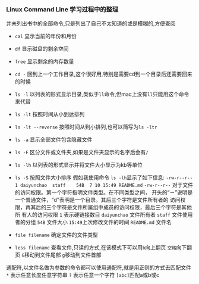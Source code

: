 ### Linux Command Line 学习过程中的整理
并未列出书中的全部命令,只是列出了自己不太知道的或是模糊的,方便查阅
- `cal` 显示当前的年份和月份
- `df` 显示磁盘的剩余空间
- `free` 显示剩余的内存数量
- `cd -` 回到上一个工作目录,这个很好用,特别是需要cd到一个目录后还需要回来的时候
- `ls -l` 以列表的形式显示目录,类似于`ll`命令,但mac上没有`ll`只能用这个命令来代替
- `ls -lt` 按照时间从小到达排列
- `ls -lt --reverse` 按照时间从到小排列,也可以简写为`ls -ltr`
- `ls -a` 显示全部文件包含隐藏文件
- `ls -F` 区分文件或文件夹,如果是文件夹显示的名字后会有`/`  
- `ls -lh` 以列表的形式显示并将文件大小显示为kb等单位
- `ls -S` 按照文件大小排序
假如我使用命令 `ls -lh`显示了如下信息:
`-rw-r--r--    1 daiyunchao  staff    54B  7 10 15:49 README.md`
`-rw-r--r--` 对于文件的访问权限。第一个字符指明文件类型。在不同类型之间， 开头的“－”说明是一个普通文件，“d”表明是一个目录。其后三个字符是文件所有者的 访问权限，再其后的三个字符是文件所属组中成员的访问权限，最后三个字符是其他所 有人的访问权限
 `1` 表示硬链接数目
 `daiyunchao` 文件所有者
 `staff` 文件使用者的分组
 `54B` 文件大小
 `15:49`上次修改文件的时间
 `README.md` 文件名

 - `file filename` 确定文件的文件类型
 - `less filename` 查看文件,只读的方式,在该模式下可以用`b`向上翻页 `空格`向下翻页 `G`移动到文件尾部 `g`移动到文件首部
 
 通配符,以文件名做为参数的命令都可以使用通配符,就是用正则的方式去匹配文件 `*` 表示任意长度任意字符串 `?` 表示任意一个字符 `[abc]`匹配a或b或c